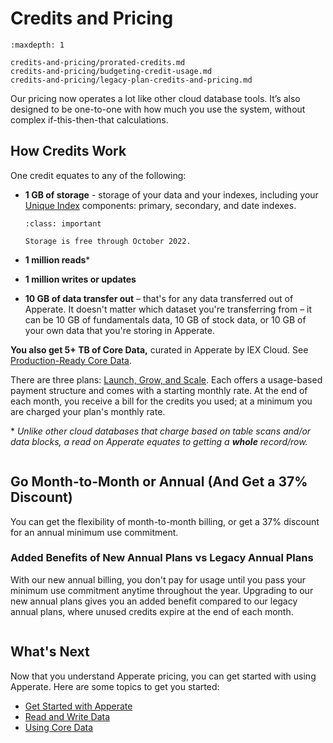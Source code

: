 # Credits and Pricing

```{toctree}
:maxdepth: 1

credits-and-pricing/prorated-credits.md
credits-and-pricing/budgeting-credit-usage.md
credits-and-pricing/legacy-plan-credits-and-pricing.md
```

Our pricing now operates a lot like other cloud database tools. It’s also designed to be one-to-one with how much you use the system, without complex if-this-then-that calculations. 

## How Credits Work

One credit equates to any of the following: 

- **1 GB of storage** - storage of your data and your indexes, including your [Unique Index](../reference/glossary.md#unique-index) components: primary, secondary, and date indexes.

    ``` {admonition} Free Storage through October 2022
    :class: important

    Storage is free through October 2022.
    ```
- **1 million reads**\* 
- **1 million writes or updates**
- **10 GB of data transfer out** – that's for any data transferred out of Apperate. It doesn't matter which dataset you're transferring from – it can be 10 GB of fundamentals data, 10 GB of stock data, or 10 GB of your own data that you're storing in Apperate.

**You also get 5+ TB of Core Data,** curated in Apperate by IEX Cloud. See [Production-Ready Core Data](../getting-started/production-ready-core-data.md).

There are three plans: [Launch, Grow, and Scale](https://iexcloud.io/pricing/). Each offers a usage-based payment structure and comes with a starting monthly rate. At the end of each month, you receive a bill for the credits you used; at a minimum you are charged your plan's monthly rate. 

\* *Unlike other cloud databases that charge based on table scans and/or data blocks, a read on Apperate equates to getting a **whole** record/row.*

``` {hint} If there are grayed-out datasets you want to use, upgrade your plan. To upgrade, click one of the grayed-out datasets and click the **Upgrade** button that appears. Otherwise, upgrade your plan at **Account** &rarr; [**Manage Plan**](https://iexcloud.io/console/manage-plan).
```

## Go Month-to-Month or Annual (And Get a 37% Discount)

You can get the flexibility of month-to-month billing, or get a 37% discount for an annual minimum use commitment.

### Added Benefits of New Annual Plans vs Legacy Annual Plans 

With our new annual billing, you don't pay for usage until you pass your minimum use commitment anytime throughout the year. Upgrading to our new annual plans gives you an added benefit compared to our legacy annual plans, where unused credits expire at the end of each month.

```{seealso} The [FAQs](../faqs.md#account-billing-and-pricing) provide additional answers to credit and pricing related questions.
```

## What's Next

Now that you understand Apperate pricing, you can get started with using Apperate. Here are some topics to get you started:

- [Get Started with Apperate](../getting-started/getting-started-with-apperate.md)
- [Read and Write Data](../getting-started/write-and-read-a-record.md)
- [Using Core Data](../using-core-data.md)